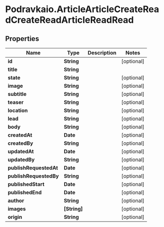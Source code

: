 # Podravkaio.ArticleArticleCreateReadCreateReadArticleReadRead

## Properties
Name | Type | Description | Notes
------------ | ------------- | ------------- | -------------
**id** | **String** |  | [optional] 
**title** | **String** |  | 
**state** | **String** |  | [optional] 
**image** | **String** |  | [optional] 
**subtitle** | **String** |  | [optional] 
**teaser** | **String** |  | [optional] 
**location** | **String** |  | [optional] 
**lead** | **String** |  | [optional] 
**body** | **String** |  | [optional] 
**createdAt** | **Date** |  | [optional] 
**createdBy** | **String** |  | [optional] 
**updatedAt** | **Date** |  | [optional] 
**updatedBy** | **String** |  | [optional] 
**publishRequestedAt** | **Date** |  | [optional] 
**publishRequestedBy** | **String** |  | [optional] 
**publishedStart** | **Date** |  | [optional] 
**publishedEnd** | **Date** |  | [optional] 
**author** | **String** |  | [optional] 
**images** | **[String]** |  | [optional] 
**origin** | **String** |  | [optional] 


